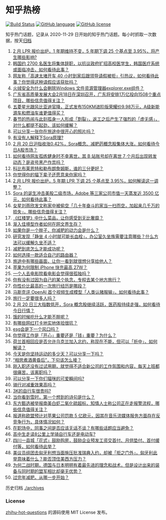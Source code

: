# 知乎热榜
[![Build Status](https://github.com/ToWeLong/zhihu-hot-questions/workflows/CI/badge.svg)](https://github.com/ToWeLong/zhihu-hot-questions/actions)
[![GitHub language](https://img.shields.io/badge/language-golang-orange.svg)](https://golang.org/)
[![GitHub license](https://img.shields.io/github/license/ToWeLong/zhihu-hot-questions)](https://github.com/ToWeLong/zhihu-hot-questions/blob/main/LICENSE)

知乎热门话题，记录从 2020-11-29 日开始的知乎热门话题。每小时抓取一次数据，按天[归档](./archives)

<!-- BEGIN -->

1. [2 月 LPR 报价出炉，1 年期维持不变，5 年期下调 25 个基点至 3.95%，将产生哪些影响?](https://www.zhihu.com/question/645001690)
1. [韩国约 2700 名医生将集体辞职，以抗议政府扩招高校医学生，韩国医疗系统或面临冲击，如何看待此事？](https://www.zhihu.com/question/644894524)
1. [网友称「高速太堵开车 40 小时到家后跟领导请假被拒」引热议，如何看待此事？你觉得这种请假应该获批吗？](https://www.zhihu.com/question/644870189)
1. [火绒安全为什么会删除Windows 文件资源管理器explorer.exe组件？](https://www.zhihu.com/question/642107690)
1. [广东省高质量发展大会2月18日在深圳召开，广东将安排1万亿投向1508个重点项目，哪些信息值得关注？](https://www.zhihu.com/question/644729607)
1. [五菱星光跟风比亚迪官降，正式发布150KM进阶版荣耀价9.98万元，A级新能源车和燃油车谁更值得买？](https://www.zhihu.com/question/644913493)
1. [春节的热闹与此刻孤身一人形成「割裂」，返工之后产生了强烈的「虚无感」，对什么都提不起劲，该如何缓解？](https://www.zhihu.com/question/644731603)
1. [可以分享一张你在旅途中很开心的照片吗？](https://www.zhihu.com/question/641372484)
1. [有没有人解释下Sora原理?](https://www.zhihu.com/question/644790078)
1. [2 月 20 日沪指收涨0.42%，Sora概念、减肥药概念股集体大涨，如何看待今日A股市场？](https://www.zhihu.com/question/645006499)
1. [如何看待网友孤练健身时不幸离世，其 B 站账号却在离世 7 个月后出现转发动态？是盗号黑产作祟吗？](https://www.zhihu.com/question/644584736)
1. [科比布莱恩特和勒布朗詹姆斯，谁的三分更好？](https://www.zhihu.com/question/644932808)
1. [你觉得你的猫下辈子还愿意来你家吗？](https://www.zhihu.com/question/644309831)
1. [2 月 LPR 报价出炉，5 年期 LPR 下调 25 个基点至 3.95%，如何解读这一调整？](https://www.zhihu.com/question/645002937)
1. [Sora 的诞生冲击美股二级市场，Adobe 等三家公司市值一天蒸发近 3500 亿元，如何看待此事？](https://www.zhihu.com/question/644913353)
1. [女星刘雨欣发文称家中被偷空「几十年奋斗的家当一扫而空，加起来几千万的损失」，哪些信息值得关注？](https://www.zhihu.com/question/644920608)
1. [《红楼梦》中什么菜品，让你感受到无比奢靡？](https://www.zhihu.com/question/642200947)
1. [渐入佳境型作者如何在网文界生存？](https://www.zhihu.com/question/644813480)
1. [如果你是一个胖子，你减肥的动力会是什么？](https://www.zhihu.com/question/644042197)
1. [研究发现「静坐 4 小时就可能长血栓」，办公室久坐族需要注意哪些？什么方法可以缓解久坐不适？](https://www.zhihu.com/question/644897330)
1. [减肥到底怎么才能成功呢？](https://www.zhihu.com/question/642967226)
1. [如何选择一款适合自己的路由器？](https://www.zhihu.com/question/642171333)
1. [旅途中有哪些画面，让你一看到就很想分享给他人？](https://www.zhihu.com/question/639184921)
1. [苹果为何限制 iPhone 快充最高 27W？](https://www.zhihu.com/question/638489642)
1. [一个人去电影院看电影会觉得很孤独吗？](https://www.zhihu.com/question/641825716)
1. [你有没有过因为自己的某个执念，专程去某个地方旅行？](https://www.zhihu.com/question/642212904)
1. [你性价比最高的一次旅行经历是哪段？](https://www.zhihu.com/question/642212952)
1. [马斯克评 OpenAI 首个视频生成模型「人类认赌服输」，如何看待此事？](https://www.zhihu.com/question/644557239)
1. [旅行一定要很多人吗？](https://www.zhihu.com/question/642931314)
1. [2 月 20 日三大指数低开，Sora 概念股继续活跃，医药股持续走强，如何看待今日行情？](https://www.zhihu.com/question/644998502)
1. [饿的时候吃什么才能不胖呢？](https://www.zhihu.com/question/644256353)
1. [有哪些网红打卡地实地体验很坑？](https://www.zhihu.com/question/642213058)
1. [esg会是下一个风口吗？](https://www.zhihu.com/question/581976573)
1. [你觉得工作是「开心」重要还是「钱」重要？为什么？](https://www.zhihu.com/question/644911189)
1. [荷兰首相回应是否允许乌克兰加入北约，称现在不能，但可以「折中」，如何解读？](https://www.zhihu.com/question/644863103)
1. [今天是你坚持运动的多少天？可以分享一下吗？](https://www.zhihu.com/question/643044252)
1. [“相思煮酒黄昏后”，下句该怎么接？](https://www.zhihu.com/question/645000497)
1. [刚入职还没有过试用期，就觉得不适合新公司的工作氛围和内容，每天上班都很痛苦，该离职吗？](https://www.zhihu.com/question/644910923)
1. [可以分享一下你们猫咪的可爱瞬间吗?](https://www.zhihu.com/question/375430831)
1. [骑行对减重效果高吗？](https://www.zhihu.com/question/644141402)
1. [3K的自行车很贵吗?](https://www.zhihu.com/question/644431897)
1. [当你看到雪时，第一个想到的诗句是什么？](https://www.zhihu.com/question/644921405)
1. [东方甄选被举报南美白虾二氧化硫超标，知情人士称公司正在走报警流程，哪些信息值得关注？](https://www.zhihu.com/question/644999424)
1. [报道称欧盟预计对苹果公司罚款 5 亿欧元，因其在音乐流媒体服务方面存在反竞争行为，具体情况如何？](https://www.zhihu.com/question/645008108)
1. [在职场中，同事之间是否应该无话不谈？有哪些话题应当避免？](https://www.zhihu.com/question/644911129)
1. [高中生走读8公里上学骑自行车还是电动车?](https://www.zhihu.com/question/644639260)
1. [四川一县城「花式」鼓励购房，鼓励企业预发工资交首付、月供垫付、首付缓付等，如何看待此举？](https://www.zhihu.com/question/644914622)
1. [美议员组团去匈牙利想当面施压批准瑞典入约，却被「拒之门外」，匈牙利此举意味着什么？能否顶住美西方压力？](https://www.zhihu.com/question/644921646)
1. [为何二战时期，德国与日本明明有着最先进的理念和战术，但是设计出来的装备与同时期的盟军相比却毫无优势？](https://www.zhihu.com/question/644819384)
1. [过完年减肥，从哪一步开始？](https://www.zhihu.com/question/644787153)

<!-- END -->

历史归档 [./archives](./archives)


### License
[zhihu-hot-questions](https://github.com/towelong/zhihu-hot-questions) 的源码使用 MIT License 发布。